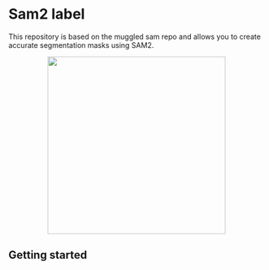 # Sam2 label

This repository is based on the muggled sam repo and allows you to create accurate segmentation masks using SAM2. 
<p align="center">
  <img src="readme_assets/plastic.gif" width="350">
</p>

## Getting started
